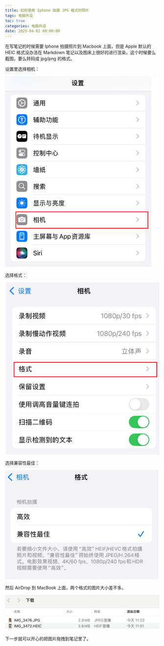 ```yaml
---
title: 如何使用 Iphone 拍摄 JPG 格式的照片
tags: 电脑外设
toc: true
categories: 电脑外设
date: 2025-04-02 00:00:00
---
```


在写笔记的时候需要 Iphone 拍摄照片到 Macbook 上面，但是 Apple 默认的 HEIC 格式没办法在 Markdown 笔记以及图床上很好的进行渲染，这个时候要么截图，要么转码成 jpg/png 的格式。

 <!--more-->

设置里选择相机：

![image-20250223112832256](https://raw.githubusercontent.com/Xu-Hardy/picgo-imh/master/image-20250223112832256.png)

选择格式：

![image-20250223112848652](https://raw.githubusercontent.com/Xu-Hardy/picgo-imh/master/image-20250223112848652.png)

选择兼容性最佳：

![image-20250223112810618](https://raw.githubusercontent.com/Xu-Hardy/picgo-imh/master/image-20250223112810618.png)

然后 AirDrop 到 MacBook 上面，两个格式的图片大小差不多。

![image-20250223112429881](https://raw.githubusercontent.com/Xu-Hardy/picgo-imh/master/image-20250223112429881.png)

下一步就可以开心的把图片拖拽到笔记里了。
